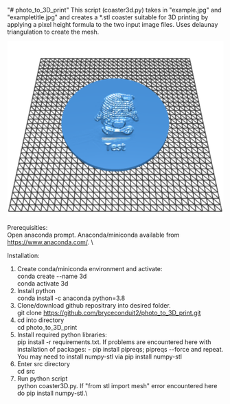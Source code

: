 "# photo_to_3D_print" 
This script (coaster3d.py) takes in "example.jpg" and "exampletitle.jpg" and creates a *.stl coaster suitable for 3D printing by applying a pixel height formula to the two input image files. Uses delaunay triangulation to create the mesh.

![Alt text](/output/outputstl.jpg?raw=true "Title")

Prerequisities: \
Open anaconda prompt. Anaconda/miniconda available from https://www.anaconda.com/.  \

Installation:
1) Create conda/miniconda environment and activate:\
conda create --name 3d \
conda activate 3d 
2) Install python\
conda install -c anaconda python=3.8
3) Clone/download github repositrary into desired folder.\
git clone https://github.com/bryceconduit2/photo_to_3D_print.git
4) cd into directory\
cd photo_to_3D_print
5) Install required python libraries:\
pip install -r requirements.txt. If problems are encountered here with installation of packages: - pip install pipreqs; pipreqs --force and repeat. You may need to install numpy-stl via pip install numpy-stl
6) Enter src directory\
cd src
7) Run python script\
python coaster3D.py. If "from stl import mesh" error encountered here do pip install numpy-stl.\
